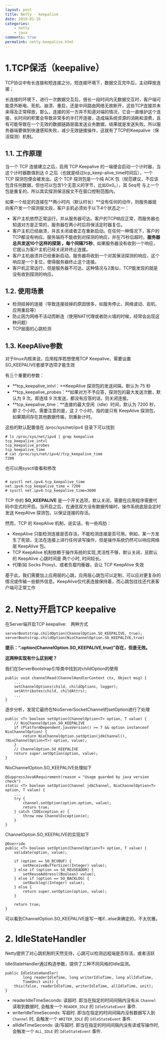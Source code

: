 ```yaml
---
layout: post
title: Netty - keepalive
date: 2019-01-16
categories:
    - netty
	- java
comments: true
permalink: netty-keepalive.html
---
```


# 1.TCP保活（keepalive）

TCP协议中有长连接和短连接之分。短连接环境下，数据交互完毕后，主动释放连接；

长连接的环境下，进行一次数据交互后，很长一段时间内无数据交互时，客户端可能意外断电、死机、崩溃、重启，还是中间路由网络无故断开，这些TCP连接并未来得及正常释放，那么，连接的另一方并不知道对端的情况，它会一直维护这个连接，长时间的积累会导致非常多的半打开连接，造成端系统资源的消耗和浪费，且有可能导致在一个无效的数据链路层面发送业务数据，结果就是发送失败。所以服务器端要做到快速感知失败，减少无效链接操作，这就有了TCP的Keepalive（保活探测）机制。

## 1.1. 工作原理

当一个 TCP 连接建立之后，启用 TCP Keepalive 的一端便会启动一个计时器，当这个计时器数值到达 0  之后（也就是经过tcp_keep-alive_time时间后），一个 TCP 探测包便会被发出。这个 TCP 探测包是一个纯 ACK 包（规范建议，不应该包含任何数据，但也可以包含1个无意义的字节，比如0x0。），其 Seq号  与上一个包是重复的，所以其实探测保活报文不在窗口控制范围内。

如果一个给定的连接在**两小时内（默认时长）**没有任何的动作，则服务器就向客户发一个探测报文段，客户主机必须处于以下4个状态之一：

- 客户主机依然正常运行，并从服务器可达。客户的TCP响应正常，而服务器也知道对方是正常的，服务器在两小时后将保活定时器复位。
- 客户主机已经崩溃，并且关闭或者正在重新启动。在任何一种情况下，客户的TCP都没有响应。服务端将不能收到对探测的响应，并在75秒后超时。**服务器总共发送10个这样的探测 ，每个间隔75秒**。如果服务器没有收到一个响应，它就认为客户主机已经关闭并终止连接。
- 客户主机崩溃并已经重新启动。服务器将收到一个对其保活探测的响应，这个响应是一个复位，使得服务器终止这个连接。
- 客户机正常运行，但是服务器不可达，这种情况与2类似，TCP能发现的就是没有收到探测的响应。

## 1.2. 使用场景

- 检测挂掉的连接（导致连接挂掉的原因很多，如服务停止、网络波动、宕机、应用重启等）
- 防止因为网络不活动而断连（使用NAT代理或者防火墙的时候，经常会出现这种问题）
- TCP层面的心跳检测

## 1.3. KeepAlive参数

对于linux内核来说，应用程序若想使用TCP Keepalive，需要设置SO_KEEPALIVE套接字选项才能生效

有三个重要的参数：

- **tcp_keepalive_intvl：**KeepAlive 探测包的发送间隔，默认为 75 秒
- **tcp_keepalive_probes：**如果对方不予应答，探测包的最大发送次数，默认为 9 次。即连续 9 次发送，都没有应答的话，则关闭连接。
- **tcp_keepalive_time：**连接的最大空闲（idle）时间，默认为 7200 秒，即 2 个小时。需要注意的是，这 2 个小时，指的是只有 KeepAlive 探测包，如果期间存在其他数据传输，则重新计时。

这些的默认配置值在 /proc/sys/net/ipv4 目录下可以找到

```
# ls /proc/sys/net/ipv4 | grep keepalive
tcp_keepalive_intvl
tcp_keepalive_probes
tcp_keepalive_time
# cat /proc/sys/net/ipv4//tcp_keepalive_time
7200
```

也可以用sysctl查看和修改

```

# sysctl net.ipv4.tcp_keepalive_time
net.ipv4.tcp_keepalive_time = 7200
# sysctl net.ipv4.tcp_keepalive_time=3600

```

TCP 中的 **SO_KEEPALIVE** 是一个开关选项，默认关闭，需要在应用程序需要代码中显式的开启。当开启之后，在通信双方没有数据传输时，操作系统底层会定时发送 KeepAlive 探测包，以保证连接的存活。

然而，TCP 的 KeepAlive 机制，说实话，有一些鸡肋：

- KeepAlive 只能检测连接是否存活，不能检测连接是否可用。例如，某一方发生了死锁，无法在连接上进行任何读写操作，但是操作系统仍然可以响应网络层 KeepAlive 包。
- TCP KeepAlive 机制依赖于操作系统的实现,灵活性不够，默认关闭，且默认的 KeepAlive 心跳时间是 两个小时, 时间较长。 
- 代理(如 Socks Proxy)、或者负载均衡器，会让 TCP KeepAlive 失效

基于此，我们需要加上应用层的心跳，应用层心跳包可以定制，可以应对更复杂的情况或传输一些额外信息。KeepAlive仅代表连接保持着，而心跳包往往还代表客户端可正常工作

# 2. Netty开启TCP keepalive

在Server端开启TCP keepalive:　两种方式

```
serverBootstrap.childOption(ChannelOption.SO_KEEPALIVE, true);
serverBootstrap.childOption(NioChannelOption.SO_KEEPALIVE,true)
```

**提示：“.option(ChannelOption.SO_KEEPALIVE,true)”存在，但是无效。**

**这两种实现有什么区别呢？**

我们在ServerBootstrap引导类中找到对childOption的使用

```
public void channelRead(ChannelHandlerContext ctx, Object msg) {
    ...
    setChannelOptions(child, childOptions, logger);
    setAttributes(child, childAttrs);
	...
}
```

逐步分析，发现它最终在NioServerSocketChannel的setOption进行了处理

```
public <T> boolean setOption(ChannelOption<T> option, T value) {
	// NioChannelOption.SO_KEEPALIVE
    if (PlatformDependent.javaVersion() >= 7 && option instanceof NioChannelOption) {
        return NioChannelOption.setOption(jdkChannel(), (NioChannelOption<T>) option, value);
    }
    // ChannelOption.SO_KEEPALIVE
    return super.setOption(option, value);
}
```

NioChannelOption.SO_KEEPALIVE处理如下

```
@SuppressJava6Requirement(reason = "Usage guarded by java version check")
static <T> boolean setOption(Channel jdkChannel, NioChannelOption<T> option, T value) {
	...
    try {
        channel.setOption(option.option, value);
        return true;
    } catch (IOException e) {
        throw new ChannelException(e);
    }
}
```

ChannelOption.SO_KEEPALIVE的实现如下

```
@Override
public <T> boolean setOption(ChannelOption<T> option, T value) {
    validate(option, value);

    if (option == SO_RCVBUF) {
        setReceiveBufferSize((Integer) value);
    } else if (option == SO_REUSEADDR) {
        setReuseAddress((Boolean) value);
    } else if (option == SO_BACKLOG) {
        setBacklog((Integer) value);
    } else {
        return super.setOption(option, value);
    }

    return true;
}
```

可以看到ChannelOption.SO_KEEPALIVE是写一堆if...else来确定的，不太优雅。

# 2. IdleStateHandler

Netty提供了对心跳机制的天然支持，心跳可以检测远程端是否存活，或者活跃

IdleStateHandler通过构造参数，提供了三种不同风格的Idle监测。

```
public IdleStateHandler(
        long readerIdleTime, long writerIdleTime, long allIdleTime,
        TimeUnit unit) {
    this(false, readerIdleTime, writerIdleTime, allIdleTime, unit);
}
```

- readerIdleTimeSeconds: 读超时. 即当在指定的时间间隔内没有从 `Channel` 读取到数据时, 会触发一个 `READER_IDLE` 的 `IdleStateEvent` 事件.
- writerIdleTimeSeconds: 写超时. 即当在指定的时间间隔内没有数据写入到 `Channel` 时, 会触发一个 `WRITER_IDLE` 的 `IdleStateEvent` 事件.
- allIdleTimeSeconds: 读/写超时. 即当在指定的时间间隔内没有读或写操作时, 会触发一个 `ALL_IDLE` 的 `IdleStateEvent` 事件.